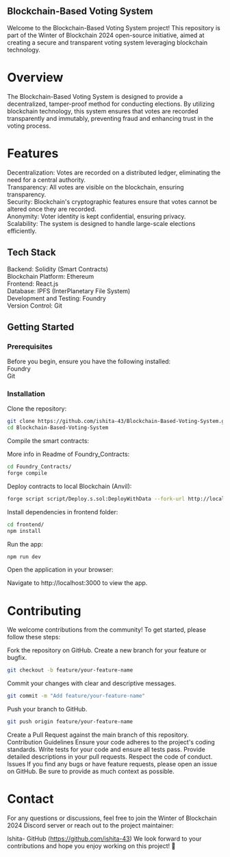 ## Blockchain-Based Voting System
Welcome to the Blockchain-Based Voting System project! This repository is part of the Winter of Blockchain 2024 open-source initiative, aimed at creating a secure and transparent voting system leveraging blockchain technology.

# Overview
The Blockchain-Based Voting System is designed to provide a decentralized, tamper-proof method for conducting elections. By utilizing blockchain technology, this system ensures that votes are recorded transparently and immutably, preventing fraud and enhancing trust in the voting process.

# Features
Decentralization: Votes are recorded on a distributed ledger, eliminating the need for a central authority.   
Transparency: All votes are visible on the blockchain, ensuring transparency.   
Security: Blockchain's cryptographic features ensure that votes cannot be altered once they are recorded.   
Anonymity: Voter identity is kept confidential, ensuring privacy.   
Scalability: The system is designed to handle large-scale elections efficiently.   
## Tech Stack
Backend: Solidity (Smart Contracts)   
Blockchain Platform: Ethereum   
Frontend: React.js   
Database: IPFS (InterPlanetary File System)   
Development and Testing: Foundry   
Version Control: Git   

## Getting Started   
### Prerequisites
Before you begin, ensure you have the following installed:   
Foundry   
Git   
### Installation   
Clone the repository:

```bash
git clone https://github.com/ishita-43/Blockchain-Based-Voting-System.git
cd Blockchain-Based-Voting-System
```

Compile the smart contracts:   

More info in Readme of Foundry_Contracts: 
```bash
cd Foundry_Contracts/
forge compile
```
Deploy contracts to local Blockchain (Anvil):

```bash
forge script script/Deploy.s.sol:DeployWithData --fork-url http://localhost:8545 --private-key <PRIVATE_KEY> --broadcast
```

Install dependencies in frontend folder:

```bash
cd frontend/
npm install
```
Run the app:
```bash
npm run dev
```
Open the application in your browser:

Navigate to http://localhost:3000 to view the app.

# Contributing
We welcome contributions from the community! To get started, please follow these steps:

Fork the repository on GitHub.
Create a new branch for your feature or bugfix.
```bash
git checkout -b feature/your-feature-name
```
Commit your changes with clear and descriptive messages.
```bash
git commit -m "Add feature/your-feature-name"
```
Push your branch to GitHub.
```bash
git push origin feature/your-feature-name
```
Create a Pull Request against the main branch of this repository.
Contribution Guidelines
Ensure your code adheres to the project's coding standards.
Write tests for your code and ensure all tests pass.
Provide detailed descriptions in your pull requests.
Respect the code of conduct.
Issues
If you find any bugs or have feature requests, please open an issue on GitHub. Be sure to provide as much context as possible.

# Contact
For any questions or discussions, feel free to join the Winter of Blockchain 2024 Discord server or reach out to the project maintainer:

Ishita- GitHub (https://github.com/ishita-43) 
We look forward to your contributions and hope you enjoy working on this project! 🤗
